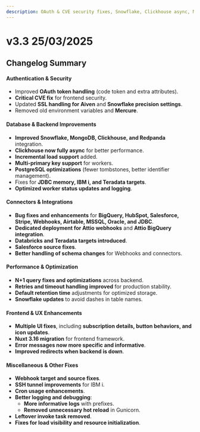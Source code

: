 ```yaml
---
description: OAuth & CVE security fixes, Snowflake, Clickhouse async, MongoDB, Teradata, Databricks improvements, Webhooks & connectors fixes, N+1 optimizations, Nuxt 3.16 migration, better logging & retries, Attio & HubSpot integrations, usage dashboard, production stability updates.
---
```


# v3.3 25/03/2025

## Changelog Summary


#### **Authentication & Security** 
- Improved **OAuth token handling** (code token and extra attributes).  
- **Critical CVE fix** for frontend security.  
- Updated **SSL handling for Aiven** and **Snowflake precision settings**.  
- Removed old environment variables and **Mercure**.  

#### **Database & Backend Improvements**  
- **Improved Snowflake, MongoDB, Clickhouse, and Redpanda** integration.  
- **Clickhouse now fully async** for better performance.  
- **Incremental load support** added.  
- **Multi-primary key support** for workers.  
- **PostgreSQL optimizations** (fewer tombstones, better identifier management).  
- Fixes for **JDBC memory, IBM i, and Teradata targets**.  
- **Optimized worker status updates and logging**.  

#### **Connectors & Integrations**  
- **Bug fixes and enhancements** for **BigQuery, HubSpot, Salesforce, Stripe, Webhooks, Airtable, MSSQL, Oracle, and JDBC**.  
- **Dedicated deployment for Attio webhooks** and **Attio BigQuery integration**.  
- **Databricks and Teradata targets introduced**.  
- **Salesforce source fixes**.  
- **Better handling of schema changes** for Webhooks and connectors.  

#### **Performance & Optimization**  
- **N+1 query fixes and optimizations** across backend.  
- **Retries and timeout handling improved** for production stability.  
- **Default retention time** adjustments for optimized storage.  
- **Snowflake updates** to avoid dashes in table names.  

#### **Frontend & UX Enhancements**  
- **Multiple UI fixes**, including **subscription details, button behaviors, and icon updates**.  
- **Nuxt 3.16 migration** for frontend framework.
- **Error messages now more specific and informative**.  
- **Improved redirects when backend is down**.  

#### **Miscellaneous & Other Fixes**  
- **Webhook target and source fixes**.  
- **SSH tunnel improvements** for IBM i.  
- **Cron usage enhancements**.  
- **Better logging and debugging**:  
  - **More informative logs** with prefixes.  
  - **Removed unnecessary hot reload** in Gunicorn.  
- **Leftover invoke task removed**.  
- **Fixes for load visibility and resource initialization**.  
